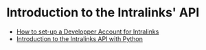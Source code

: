 # Introduction to the Intralinks' API

* [How to set-up a Developper Account for Intralinks](https://github.com/ilapi/intralinks-api/blob/master/tutorial/INTRALINKS_DEVELOPER.md)
* [Introduction to the Intralinks API with Python](https://github.com/ilapi/intralinks-api/blob/master/tutorial/INTRALINKS_PYTHON.md)

